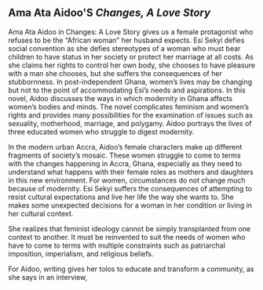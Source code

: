 
## Ama Ata Aidoo'S *Changes, A Love Story*


Ama Ata Aidoo in Changes: A Love Story gives us a female protagonist who
refuses to be the “African woman” her husband expects. Esi Sekyi defies social
convention as she defies stereotypes of a woman who must bear children to have status in her society or protect her marriage at all costs. As she claims her rights to control her own body, she chooses to have pleasure with a man she chooses, but she suffers the consequences of her stubbornness. In post-independent Ghana, women’s lives may be changing but not to the point of accommodating Esi’s needs and aspirations. In this novel, Aidoo discusses the ways in which modernity in Ghana affects women’s bodies and minds. The novel complicates feminism and women’s rights and provides many possibilities for the examination of issues such as sexuality, motherhood, marriage, and polygamy. Aidoo portrays the lives of three educated women who struggle to digest modernity.

In the modern urban Accra, Aidoo’s female characters make up different
fragments of society’s mosaic. These women struggle to come to terms with the changes happening in Accra, Ghana, especially as they need to understand what happens with their female roles as mothers and daughters in this new environment. For women, circumstances do not change much because of modernity. Esi Sekyi suffers the consequences of attempting to resist cultural expectations and live her life the way she wants to. She makes some unexpected decisions for a woman in her condition or living in her cultural context.

She realizes that feminist ideology cannot be simply transplanted from one context to another. It must be reinvented to suit the needs of women who have to come to terms with multiple constraints such as patriarchal imposition, imperialism, and religious beliefs. 

For Aidoo, writing gives her tolos to educate and transform a community, as she says in an interview, 
